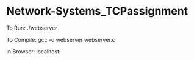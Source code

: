 # Network-Systems_TCPassignment

To Run:
./webserver <port number>

To Compile:
gcc -o webserver webserver.c

In Browser:
localhost:<port number>
